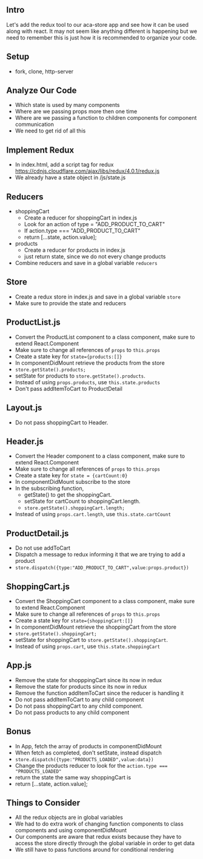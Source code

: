 
## Intro
Let's add the redux tool to our aca-store app and see how it can be used along with react.
It may not seem like anything different is happening but we need to remember this is just how it is recommended to organize your code.

## Setup
* fork, clone, http-server
## Analyze Our Code
* Which state is used by many components
* Where are we passing props more then one time
* Where are we passing a function to children components for component communication
* We need to get rid of all this

## Implement Redux
* In index.html, add a script tag for redux https://cdnjs.cloudflare.com/ajax/libs/redux/4.0.1/redux.js
* We already have a state object in /js/state.js
## Reducers
* shoppingCart
    * Create a reducer for shoppingCart in index.js
    * Look for an action of type = "ADD_PRODUCT_TO_CART"
    * If action.type ===  "ADD_PRODUCT_TO_CART"
    * return [...state, action.value];
* products
    * Create a reducer for products in index.js
    * just return state, since we do not every change products
* Combine reducers and save in a global variable `reducers`
## Store
* Create a redux store in index.js and save in a global variable `store`
* Make sure to provide the state and reducers
## ProductList.js
* Convert the ProductList component to a class component, make sure to extend React.Component
* Make sure to change all references of `props` to `this.props`
* Create a state key for `state={products:[]}`
* In componentDidMount retrieve the products from the store
* `store.getState().products;`
* setState for products to `store.getState().products`. 
* Instead of using `props.products`, use `this.state.products`
* Don't pass addItemToCart to ProductDetail

## Layout.js
* Do not pass shoppingCart to Header.
## Header.js
* Convert the Header component to a class component, make sure to extend React.Component
* Make sure to change all references of `props` to `this.props`
* Create a state key for `state = {cartCount:0}`
* In componentDidMount subscribe to the store
* In the subscribing function, 
    * getState() to get the shoppingCart. 
    * setState for cartCount to shoppingCart.length. 
    * `store.getState().shoppingCart.length;`
* Instead of using `props.cart.length`, use `this.state.cartCount`
## ProductDetail.js
* Do not use addToCart
* Dispatch a message to redux informing it that we are trying to add a product
* `store.dispatch({type:"ADD_PRODUCT_TO_CART",value:props.product})`
## ShoppingCart.js
* Convert the ShoppingCart component to a class component, make sure to extend React.Component
* Make sure to change all references of `props` to `this.props`
* Create a state key for `state={shoppingCart:[]}`
* In componentDidMount retrieve the shoppingCart from the store
* `store.getState().shoppingCart;`
* setState for shoppingCart to `store.getState().shoppingCart`. 
* Instead of using `props.cart`, use `this.state.shoppingCart`
## App.js
* Remove the state for shopppingCart since its now in redux
* Remove the state for products since its now in redux
* Remove the function addItemToCart since the reducer is handling it
* Do not pass addItemToCart to any child component
* Do not pass shoppingCart to any child component.
* Do not pass products to any child component
## Bonus
* In App, fetch the array of products in componentDidMount
* When fetch as completed, don't setState, instead dispatch
* `store.dispatch({type:"PRODUCTS_LOADED",value:data})`
* Change the products reducer to look for the `action.type === "PRODUCTS_LOADED"`
* return the state the same way shoppingCart is
* return [...state, action.value];
## Things to Consider
* All the redux objects are in global variables
* We had to do extra work of changing function components to class components and using componentDidMount
* Our components are aware that redux exists because they have to access the store directly through the global variable in order to get data
* We still have to pass functions around for conditional rendering


